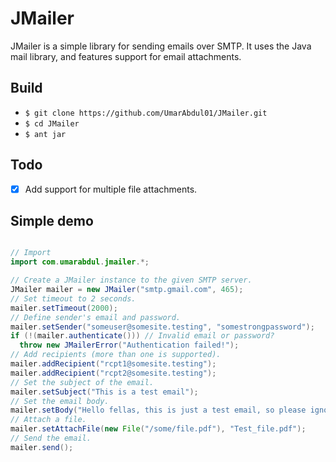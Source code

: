 # JMailer

JMailer is a simple library for sending emails over SMTP. It uses the Java mail library, and features support for email attachments.

## Build

* `$ git clone https://github.com/UmarAbdul01/JMailer.git`
* `$ cd JMailer`
* `$ ant jar`

## Todo

* [X] Add support for multiple file attachments.

## Simple demo

```java

// Import
import com.umarabdul.jmailer.*;

// Create a JMailer instance to the given SMTP server.
JMailer mailer = new JMailer("smtp.gmail.com", 465);
// Set timeout to 2 seconds.
mailer.setTimeout(2000);
// Define sender's email and password.
mailer.setSender("someuser@somesite.testing", "somestrongpassword");
if (!(mailer.authenticate())) // Invalid email or password?
  throw new JMailerError("Authentication failed!");
// Add recipients (more than one is supported).
mailer.addRecipient("rcpt1@somesite.testing");
mailer.addRecipient("rcpt2@somesite.testing");
// Set the subject of the email.
mailer.setSubject("This is a test email");
// Set the email body.
mailer.setBody("Hello fellas, this is just a test email, so please ignore :)");
// Attach a file.
mailer.setAttachFile(new File("/some/file.pdf"), "Test_file.pdf");
// Send the email.
mailer.send();

```

